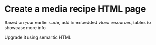 # Create a media recipe HTML page
Based on your earlier code, add in embedded video resources, tables to showcase more info

Upgrade it using semantic HTML
